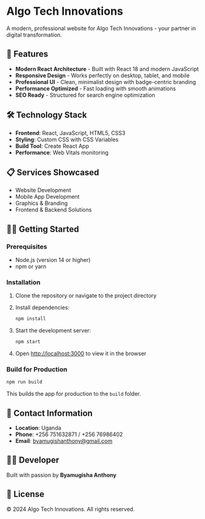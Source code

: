 # Algo Tech Innovations

A modern, professional website for Algo Tech Innovations - your partner in digital transformation.

## 🚀 Features

- **Modern React Architecture** - Built with React 18 and modern JavaScript
- **Responsive Design** - Works perfectly on desktop, tablet, and mobile
- **Professional UI** - Clean, minimalist design with badge-centric branding
- **Performance Optimized** - Fast loading with smooth animations
- **SEO Ready** - Structured for search engine optimization

## 🛠️ Technology Stack

- **Frontend**: React, JavaScript, HTML5, CSS3
- **Styling**: Custom CSS with CSS Variables
- **Build Tool**: Create React App
- **Performance**: Web Vitals monitoring

## 📋 Services Showcased

- Website Development
- Mobile App Development
- Graphics & Branding
- Frontend & Backend Solutions

## 🏃‍♂️ Getting Started

### Prerequisites
- Node.js (version 14 or higher)
- npm or yarn

### Installation

1. Clone the repository or navigate to the project directory
2. Install dependencies:
   ```bash
   npm install
   ```

3. Start the development server:
   ```bash
   npm start
   ```

4. Open [http://localhost:3000](http://localhost:3000) to view it in the browser

### Build for Production

```bash
npm run build
```

This builds the app for production to the `build` folder.

## 📱 Contact Information

- **Location**: Uganda
- **Phone**: +256 751632871 / +256 76986402
- **Email**: byamugishanthony@gmail.com

## 👨‍💻 Developer

Built with passion by **Byamugisha Anthony**

## 📄 License

© 2024 Algo Tech Innovations. All rights reserved.
